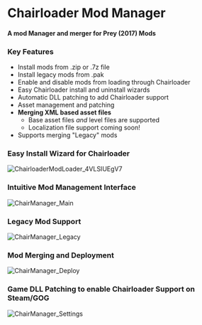 # Chairloader Mod Manager
#### **A mod Manager and merger for Prey (2017) Mods**

### Key Features

- Install mods from .zip or .7z file
- Install legacy mods from .pak
- Enable and disable mods from loading through Chairloader
- Easy Chairloader install and uninstall wizards
- Automatic DLL patching to add Chairloader support
- Asset management and patching
- **Merging XML based asset files**
  - Base asset files *and* level files are supported
  - Localization file support coming soon!
- Supports merging "Legacy" mods


### Easy Install Wizard for Chairloader 
![ChairloaderModLoader_4VLSIUEgV7](https://user-images.githubusercontent.com/11778849/187586590-88508f01-78c2-4997-81ad-14ff8ef77796.png)


### Intuitive Mod Management Interface
![ChairManager_Main](https://user-images.githubusercontent.com/11778849/229260970-300016e0-5d3e-465c-a731-25cc54b310ef.png)


### Legacy Mod Support
![ChairManager_Legacy](https://user-images.githubusercontent.com/11778849/229260976-b13f1492-ba13-4698-9ec7-813e858da22a.png)



### Mod Merging and Deployment
![ChairManager_Deploy](https://user-images.githubusercontent.com/11778849/229261027-cc3509f4-89c0-4e87-880d-df3edc702f6e.png)



### Game DLL Patching to enable Chairloader Support on Steam/GOG
![ChairManager_Settings](https://user-images.githubusercontent.com/11778849/229261031-b3385d46-7bfd-4755-9d8c-7a8c8918e7fc.png)

